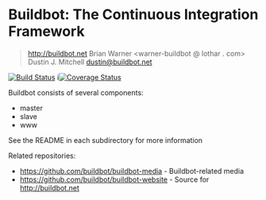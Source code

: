 # Buildbot: The Continuous Integration Framework
> http://buildbot.net
> Brian Warner <warner-buildbot @ lothar . com>
> Dustin J. Mitchell <dustin@buildbot.net>

[![Build Status](https://travis-ci.org/buildbot/buildbot.png?branch=master)](https://travis-ci.org/buildbot/buildbot) i[![Coverage Status](https://img.shields.io/coveralls/buildbot/buildbot.svg)](https://coveralls.io/r/buildbot/buildbot?branch=master)

Buildbot consists of several components:
* master
* slave
* www

See the README in each subdirectory for more information

Related repositories:
 * https://github.com/buildbot/buildbot-media - Buildbot-related media
 * https://github.com/buildbot/buildbot-website - Source for http://buildbot.net

